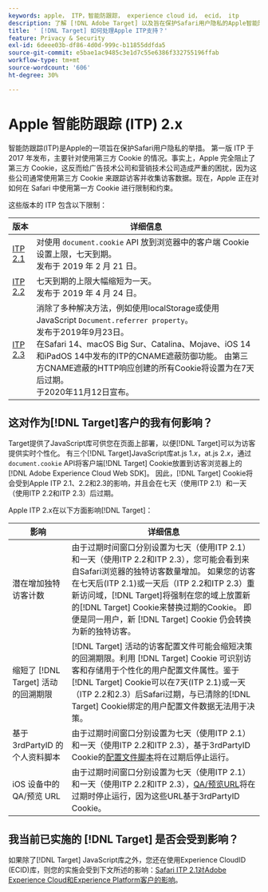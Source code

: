 ```yaml
---
keywords: apple， ITP，智能防跟踪， experience cloud id， ecid， itp
description: 了解 [!DNL Adobe Target] 以及旨在保护Safari用户隐私的Apple智能防跟踪(ITP)计划的影响。
title: ' [!DNL Target] 如何处理Apple ITP支持？'
feature: Privacy & Security
exl-id: 6deee03b-df86-4d0d-999c-b11855ddfda5
source-git-commit: e5bae1ac9485c3e1d7c55e6386f332755196ffab
workflow-type: tm+mt
source-wordcount: '606'
ht-degree: 30%

---
```


# Apple 智能防跟踪 (ITP) 2.x

智能防跟踪(ITP)是Apple的一项旨在保护Safari用户隐私的举措。 第一版 ITP 于 2017 年发布，主要针对使用第三方 Cookie 的情况。事实上，Apple 完全阻止了第三方 Cookie，这反而给广告技术公司和营销技术公司造成严重的困扰，因为这些公司通常使用第三方 Cookie 来跟踪访客并收集访客数据。现在，Apple 正在对如何在 Safari 中使用第一方 Cookie 进行限制和约束。

这些版本的 ITP 包含以下限制：

| 版本 | 详细信息 |
| --- | --- |
| [ITP 2.1](https://webkit.org/blog/8613/intelligent-tracking-prevention-2-1/) | 对使用 `document.cookie` API 放到浏览器中的客户端 Cookie 设置上限，七天到期。<br />发布于 2019 年 2 月 21 日。 |
| [ITP 2.2](https://webkit.org/blog/8828/intelligent-tracking-prevention-2-2/) | 七天到期的上限大幅缩短为一天。<br />发布于 2019 年 4 月 24 日。 |
| [ITP 2.3](https://webkit.org/blog/9521/intelligent-tracking-prevention-2-3/) | 消除了多种解决方法，例如使用localStorage或使用JavaScript `Document.referrer property`。<br />发布于2019年9月23日。<br />在Safari 14、macOS Big Sur、Catalina、Mojave、iOS 14和iPadOS 14中发布的ITP的CNAME遮蔽防御功能。 由第三方CNAME遮蔽的HTTP响应创建的所有Cookie将设置为在7天后过期。<br />于2020年11月12日宣布。 |

## 这对作为[!DNL Target]客户的我有何影响？

Target提供了JavaScript库可供您在页面上部署，以便[!DNL Target]可以为访客提供实时个性化。 有三个[!DNL Target]JavaScript库at.js 1.*x*，at.js 2.*x*，通过`document.cookie` API将客户端[!DNL Target] Cookie放置到访客浏览器上的[!DNL Adobe Experience Cloud Web SDK]。 因此，[!DNL Target] Cookie将会受到Apple ITP 2.1、2.2和2.3的影响，并且会在七天（使用ITP 2.1）和一天（使用ITP 2.2和ITP 2.3）后过期。

Apple ITP 2.x在以下方面影响[!DNL Target]：

| 影响 | 详细信息 |
| --- | --- |
| 潜在增加独特访客计数 | 由于过期时间窗口分别设置为七天（使用ITP 2.1）和一天（使用ITP 2.2和ITP 2.3），您可能会看到来自Safari浏览器的独特访客数量增加。 如果您的访客在七天后(ITP 2.1)或一天后（ITP 2.2和ITP 2.3）重新访问域，[!DNL Target]将强制在您的域上放置新的[!DNL Target] Cookie来替换过期的Cookie。 即便是同一用户，新 [!DNL Target] Cookie 仍会转换为新的独特访客。 |
| 缩短了 [!DNL Target] 活动的回溯期限 | [!DNL Target] 活动的访客配置文件可能会缩短决策的回溯期限。利用 [!DNL Target] Cookie 可识别访客和存储用于个性化的用户配置文件属性。鉴于[!DNL Target] Cookie可以在7天(ITP 2.1)或一天（ITP 2.2和2.3）后Safari过期，与已清除的[!DNL Target] Cookie绑定的用户配置文件数据无法用于决策。 |
| 基于 3rdPartyID 的个人资料脚本 | 由于过期时间窗口分别设置为七天（使用ITP 2.1）和一天（使用ITP 2.2和ITP 2.3），基于3rdPartyID Cookie的[配置文件脚本](https://experienceleague.adobe.com/docs/target/using/audiences/visitor-profiles/profile-parameters.html?lang=zh-Hans)将在过期后停止运行。 |
| iOS 设备中的 QA/预览 URL | 由于过期时间窗口分别设置为七天（使用ITP 2.1）和一天（使用ITP 2.2和ITP 2.3），[QA/预览URL](https://experienceleague.adobe.com/docs/target/using/activities/activity-qa/activity-qa.html?lang=zh-Hans)将在过期时停止运行，因为这些URL基于3rdPartyID Cookie。 |

## 我当前已实施的 [!DNL Target] 是否会受到影响？

如果除了[!DNL Target] JavaScript库之外，您还在使用Experience CloudID (ECID)库，则您的实施会受到下文所述的影响：[Safari ITP 2.1对Adobe Experience Cloud和Experience Platform客户的影响](https://medium.com/adobetech/safari-itp-2-1-impact-on-adobe-experience-cloud-customers-9439cecb55ac)。
